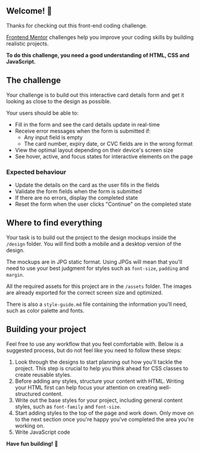 ## Welcome! 👋

Thanks for checking out this front-end coding challenge.

[Frontend Mentor](https://www.frontendmentor.io) challenges help you improve your coding skills by building realistic projects.

**To do this challenge, you need a good understanding of HTML, CSS and JavaScript.**

## The challenge

Your challenge is to build out this interactive card details form and get it looking as close to the design as possible.

Your users should be able to: 

- Fill in the form and see the card details update in real-time
- Receive error messages when the form is submitted if:
  - Any input field is empty
  - The card number, expiry date, or CVC fields are in the wrong format
- View the optimal layout depending on their device's screen size
- See hover, active, and focus states for interactive elements on the page

### Expected behaviour

- Update the details on the card as the user fills in the fields
- Validate the form fields when the form is submitted
- If there are no errors, display the completed state
- Reset the form when the user clicks "Continue" on the completed state

## Where to find everything

Your task is to build out the project to the design mockups inside the `/design` folder. You will find both a mobile and a desktop version of the design.

The mockups are in JPG static format. Using JPGs will mean that you'll need to use your best judgment for styles such as `font-size`, `padding` and `margin`.

All the required assets for this project are in the `/assets` folder. The images are already exported for the correct screen size and optimized.

There is also a `style-guide.md` file containing the information you'll need, such as color palette and fonts.

## Building your project

Feel free to use any workflow that you feel comfortable with. Below is a suggested process, but do not feel like you need to follow these steps:

1. Look through the designs to start planning out how you'll tackle the project. This step is crucial to help you think ahead for CSS classes to create reusable styles.
2. Before adding any styles, structure your content with HTML. Writing your HTML first can help focus your attention on creating well-structured content.
3. Write out the base styles for your project, including general content styles, such as `font-family` and `font-size`.
4. Start adding styles to the top of the page and work down. Only move on to the next section once you're happy you've completed the area you're working on.
5. Write JavaScript code

**Have fun building!** 🚀
